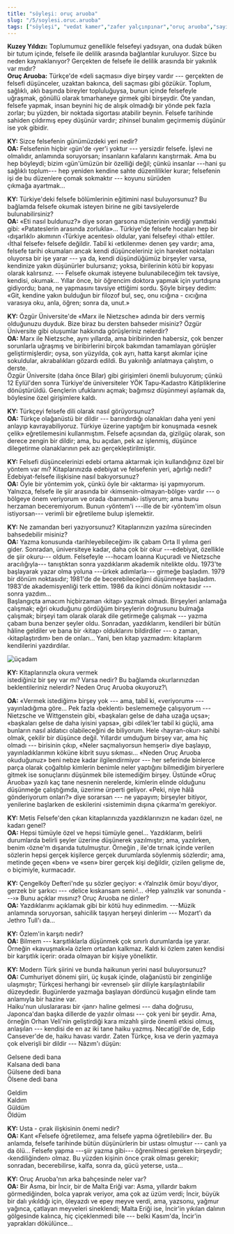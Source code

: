 ```yaml
---
title: "söyleşi: oruç aruoba"
slug: "/5/soylesi.oruc.aruoba"
tags: ["söyleşi", "vedat kamer","zafer yalçınpınar","oruç aruoba","sayı:beş"]
---
```



**Kuzey Yıldızı:** Toplumumuz genellikle
felsefeyi yadsıyan, ona dudak büken bir tutum içinde, felsefe ile
delilik arasında bağlantılar kuruluyor. Sizce bu neden kaynaklanıyor?
Gerçekten de felsefe ile delilik arasında bir yakınlık var mıdır?\
**Oruç Aruoba:** Türkçe'de «deli saçması» diye birşey vardır ---
gerçekten de felsefi düşünceler, uzaktan bakınca, deli saçması gibi
gözükür. Toplum, sağlıklı, aklı başında bireyler topluluğuysa, bunun
içinde felsefeyle uğraşmak, gönüllü olarak tımarhaneye girmek gibi
birşeydir. Öte yandan, felsefe yapmak, insan beynini hiç de alışık
olmadığı bir yönde pek fazla zorlar; bu yüzden, bir noktada sigortası
atabilir beynin. Felsefe tarihinde sahiden çıldırmış epey düşünür
vardır; zihinsel bunalım geçirmemiş düşünür ise yok gibidir.

**KY:** Sizce felsefenin günümüzdeki yeri nedir?\
**OA:** Felsefenin hiçbir ‹gün'de ‹yer'i yoktur --- yersizdir
felsefe. İşlevi ne olmalıdır, anlamında soruyorsan; insanların
kafalarını karıştırmak. Ama bu hep böyleydi; bizim ‹gün'ümüzün bir
özelliği değil; çünkü insanlar ---hani şu sağlıklı toplum--- hep yeniden
kendine sahte düzenlilikler kurar; felsefenin işi de bu düzenlere çomak
sokmaktır --- koyunu sürüden çıkmağa ayartmak...

**KY:** Türkiye'deki felsefe bölümlerinin eğitimini nasıl
buluyorsunuz? Bu bağlamda felsefe okumak isteyen birine ne gibi
tavsiyelerde bulunabilirsiniz?\
**OA:** «Eti nasıl buldunuz?» diye soran garsona müşterinin
verdiği yanıttaki gibi: «Patateslerin arasında zorlukla»... Türkiye'de
felsefe hocaları hep bir ‹dışarlıklı› akımının ‹Türkiye acentesi›
oldular, yani felsefeyi ‹ithal› ettiler. ‹İthal felsefe› felsefe
değildir. Tabiî ki ‹etkilenme› denen şey vardır; ama, felsefe tarihi
okumaları ancak kendi düşünceleriniz için hareket noktaları oluyorsa bir
işe yarar --- ya da, kendi düşündüğümüz birşeyler varsa, kendinize yakın
düşünürler bulursanız; yoksa, birilerinin kötü bir kopyası olarak
kalırsınız. --- Felsefe okumak isteyene bulunabileceğim tek tavsiye,
kendisi, okumak... Yıllar önce, bir öğrencim doktora yapmak için
yurtdışına gidiyordu; bana, ne yapmasını tavsiye ettiğimi sordu. Şöyle
birşey dedim: «Git, kendine yakın bulduğun bir filozof bul, seç, onu
ıcığına - cıcığına varasıya oku, anla, öğren; sonra da, unut.»

**KY:** Özgür Üniversite'de «Marx ile Nietzsche» adında bir
ders vermiş olduğunuzu duyduk. Bize biraz bu dersten bahseder misiniz?
Özgür Üniversite gibi oluşumlar hakkında görüşleriniz nelerdir?\
**OA:** Marx ile Nietzsche, aynı yıllarda, ama biribirinden
habersiz, çok benzer sorunlarla uğraşmış ve biribirlerini birçok
bakımdan tamamlayan görüşler geliştirmişlerdir; oysa, son yüzyılda, çok
ayrı, hatta karşıt akımlar içine sokuldular, akrabalıkları gözardı
edildi. Bu yakınlığı anlatmaya çalıştım, o derste.\
Özgür Üniversite (daha önce Bilar) gibi girişimleri önemli buluyorum;
çünkü 12 Eylül'den sonra Türkiye'de üniversiteler YÖK
Tapu-Kadastro Kâtipliklerine dönüştürüldü. Gençlerin ufuklarını açmak;
bağımsız düşünmeyi aşılamak da, böylesine özel girişimlere kaldı.

**KY:** Türkçeyi felsefe dili olarak nasıl görüyorsunuz?\
**OA:** Türkçe olağanüstü bir dildir --- barındırdığı
olanakları daha yeni yeni anlayıp kavrayabiliyoruz. Türkiye üzerine
yaptığım bir konuşmada «esnek çelik» eğretilemesini kullanmıştım.
Felsefe açısından da, gizilgüç olarak, son derece zengin bir dildir;
ama, bu açıdan, pek az işlenmiş, düşünce dilegetirme olanaklarının pek
azı gerçekleştirilmiştir.

**KY:** Felsefi düşüncelerinizi edebi ortama aktarmak için
kullandığınız özel bir yöntem var mı? Kitaplarınızda edebiyat ve
felsefenin yeri, ağırlığı nedir? Edebiyat-felsefe ilişkisine nasıl
bakıyorsunuz?\
**OA:** Öyle bir yöntemim yok, çünkü öyle bir ‹aktarma› işi
yapmıyorum. Yalnızca, felsefe ile şiir arasında bir
‹kimsenin-olmayan-bölge› vardır --- o bölgeye önem veriyorum ve orada
‹barınmak› istiyorum; ama bunu herzaman beceremiyorum. Bunun ‹yöntem'i
---ille de bir ‹yöntem'im olsun istiyorsan--- verimli bir eğretileme
bulup işlemektir.

**KY:** Ne zamandan beri yazıyorsunuz? Kitaplarınızın yazılma
sürecinden bahsedebilir misiniz?\
**OA:** Yazma konusunda ‹tarihleyebileceğim› ilk çabam Orta
II yılıma geri gider. Sonradan, üniversiteye kadar, daha çok
bir okur ---edebiyat, özellikle de şiir okuru--- oldum. Felsefeyle
---hocam İoanna Kuçuradi ve Nietzsche aracılığıyla--- tanıştıktan sonra
yazdıklarım akademik nitelikte oldu. 1973'te başlayarak yazar olma
yoluna ---ürkek adımlarla--- girmeğe başladım. 1979 bir dönüm
noktasıdır; 1981'de de becerebileceğimi düşünmeye başladım. 1983'de
akademisyenliği terk ettim. 1986 da ikinci dönüm noktasıdır --- sonra
yazdım...\
Başlangıçta amacım hiçbirzaman ‹kitap› yazmak olmadı. Birşeyleri
anlamağa çalışmak; eğri okuduğunu gördüğüm birşeylerin doğrusunu bulmağa
çalışmak; birşeyi tam olarak olarak dile getirmeğe çalışmak --- yazma
çabam buna benzer şeyler oldu. Sonradan, yazdıklarım, kendileri bir
bütün hâline geldiler ve bana bir ‹kitap› olduklarını bildirdiler --- o
zaman, ‹kitaplaştırdım› ben de onları... Yani, ben kitap yazmadım:
kitaplarım kendilerini yazdırdılar.


![üçadam](/img/ucadam.jpg)


**KY:** Kitaplarınızla okura vermek  
istediğiniz bir şey var mı? Varsa nedir? Bu bağlamda okurlarınızdan
beklentileriniz nelerdir? Neden Oruç Aruoba okuyoruz?\              

**OA:** «Vermek istediğim» birşey yok --- ama, tabiî ki,
«veriyorum» --- yayınladığıma göre... Pek fazla ‹beklenti› beslememeğe
çalışıyorum --- Nietzsche ve Wittgenstein gibi, «başkaları gelse de daha
uzağa uçsa»; «başkaları gelse de daha iyisini yapsa», gibi ‹dilek'ler
tabiî ki güçlü, ama bunların nasıl aldatıcı olabileceğini de biliyorum.
Hele ‹hayran-okur› sahibi olmak, çekilir bir düşünce değil. Yıllardır
umduğum birşey var, ama hiç olmadı --- birisinin çıkıp, «Neler
saçmalıyorsun hemşeri» diye başlayıp, yayınladıklarımın köküne kibrit
suyu sıkması... «Neden Oruç Aruoba okuduğunuz» beni nebze kadar
ilgilendirmiyor --- her seferinde binlerce parça olarak çoğaltılıp
kimlerin benimle neler yaptığını bilmediğim biryerlere gitmek ise
sonuçlarını düşünmek bile istemediğim birşey. Üstünde «Oruç Aruoba»
yazılı kaç tane nesnenin nerelerde, kimlerin elinde olduğunu düşünmeğe
çalıştığımda, üzerime ürperti geliyor. «Peki, niye hâlâ gönderiyorum
onları?» diye sorarsan --- ne yapayım; birşeyler bitiyor, yenilerine
başlarken de eskilerini ‹sistemimin dışına çıkarma'm gerekiyor.

**KY:** Metis Felsefe'den çıkan kitaplarınızda yazdıklarınızın
ne kadarı özel, ne kadarı genel?\
**OA:** Hepsi tümüyle özel ve hepsi tümüyle genel...
Yazdıklarım, belirli durumlarda belirli şeyler üzerine düşünerek
yazılmıştır; ama, yazılırken, benim ‹özne'm dışarıda tutulmuştur.
Örneğin , ile'de tırnak içinde verilen sözlerin hepsi gerçek kişilerce
gerçek durumlarda söylenmiş sözlerdir; ama, metinde geçen «ben» ve «sen»
birer gerçek kişi değildir, çizilen gelişme de, o biçimiyle, kurmacadır.

**KY:** Çengelköy Defteri'nde şu sözler geçiyor: « ‹Yalnızlık
ömür boyu'diyor, gerzek bir şarkıcı --- ‹delice kıskansam seni›!... ‹Hep
yalnızlık var sonunda ---›» Bunu açıklar mısınız? Oruç Aruoba ne
dinler?\
**OA:** Yazdıklarımı açıklamak gibi bir kötü huy edinmedim.
---Müzik anlamında soruyorsan, sahicilik taşıyan herşeyi dinlerim ---
Mozart'ı da Jethro Tull'ı da...

**KY:** Özlem'in karşıtı nedir?\
**OA:** Bilmem --- karşıtlıklarla düşünmek çok sınırlı
durumlarda işe yarar. Örneğin «kavuşmak»la özlem ortadan kalkmaz. Kaldı
ki özlem zaten kendisi bir karşıtlık içerir: orada olmayan bir
kişiye yöneliktir.

**KY:** Modern Türk şiirini ve bunda haikunun yerini nasıl
buluyorsunuz?\
**OA:** Cumhuriyet dönemi şiiri, üç kuşak içinde, olağanüstü
bir zenginliğe ulaşmıştır; Türkçesi herhangi bir ‹evrensel› şiir diliyle
karşılaştırılabilir düzeydedir. Bugünlerde yazmağa başlayan dördüncü
kuşağın elinde tam anlamıyla bir hazine var.\
Haiku'nun uluslararası bir ‹janr› haline gelmesi --- daha doğrusu,
Japonca'dan başka dillerde de yazılır olması --- çok yeni bir şeydir.
Ama, örneğin Orhan Veli'nin geliştirdiği kara mizahlı şiirde önemli
etkisi olmuş, anlaşılan --- kendisi de en az iki tane haiku yazmış.
Necatigil'de de, Edip Cansever'de de, haiku havası vardır. Zaten Türkçe,
kısa ve derin yazmaya çok elverişli bir dildir --- Nâzım'ı düşün:

Gelsene dedi bana\
Kalsana dedi bana\
Gülsene dedi bana\
Ölsene dedi bana

Geldim\
Kaldım\
Güldüm\
Öldüm

**KY:** Usta - çırak ilişkisinin önemi nedir?\
**OA:** Kant «Felsefe öğretilemez, ama felsefe yapma
öğretilebilir» der. Bu anlamda, felsefe tarihinde bütün düşünürlerin bir
ustası olmuştur --- canlı ya da ölü... Felsefe yapma ---şiir yazma
gibi--- öğrenilmesi gereken birşeydir; ‹kendiliğinden› olmaz. Bu yüzden
kişinin önce çırak olması gerekir; sonradan, becerebilirse, kalfa, sonra
da, gücü yeterse, usta...

**KY:** Oruç Aruoba'nın arka bahçesinde neler var?\
**OA:** Bir Asma, bir İncir, bir de Malta Eriği var: Asma,
yıllardır bakım görmediğinden, bolca yaprak veriyor, ama çok az üzüm
verdi; İncir, büyük bir dalı yıkıldığı için, öleyazdı ve epey meyve
verdi, ama, yazsonu, yağmur yağınca, çatlayan meyveleri sineklendi;
Malta Eriği ise, İncir'in yıkılan dalının gölgesinde kalınca, hiç
çiçeklenmedi bile --- belki Kasım'da, İncir'in yaprakları dökülünce...
